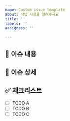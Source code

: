 ```yaml
---
name: Custom issue template
about: 작업 사항을 알려주세요
title: ''
labels: ''
assignees: ''

---
```


## 📄 이슈 내용
<!--- 기능에 대한 요약 설명을 작성해 주세요. -->


## 📝 이슈 상세
<!--- 기능 추가와 관련된 상세 내용을 작성해 주세요. -->


## ✅ 체크리스트
- [ ] TODO A
- [ ] TODO B
- [ ] TODO C
